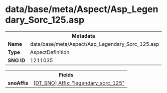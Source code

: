 <h1>data/base/meta/Aspect/Asp_Legendary_Sorc_125.asp</h1><table><tr><th colspan="100%">Metadata</th></tr><tr><td><b>Name</b></td><td>data/base/meta/Aspect/Asp_Legendary_Sorc_125.asp</td></tr><tr><td><b>Type</b></td><td>AspectDefinition</td></tr><tr><td><b>SNO ID</b></td><td>1211035</td></tr></table>

<table><tr><th colspan="100%">Fields</th></tr><tr><td><b>snoAffix</b></td><td><a href="..\Affix\legendary_sorc_125.aff.md">[DT_SNO] Affix: "legendary_sorc_125"</a></td></tr></table>

